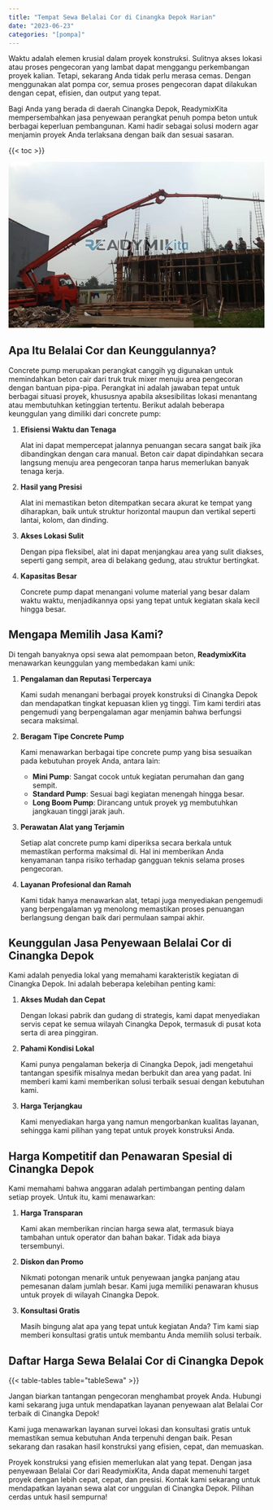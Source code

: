 ```yaml
---
title: "Tempat Sewa Belalai Cor di Cinangka Depok Harian"
date: "2023-06-23"
categories: "[pompa]"
---
```


Waktu adalah elemen krusial dalam proyek konstruksi. Sulitnya akses lokasi atau proses pengecoran yang lambat dapat menggangu perkembangan proyek kalian. Tetapi, sekarang Anda tidak perlu merasa cemas. Dengan menggunakan alat pompa cor, semua proses pengecoran dapat dilakukan dengan cepat, efisien, dan output yang tepat.

Bagi Anda yang berada di daerah Cinangka Depok, ReadymixKita mempersembahkan jasa penyewaan perangkat penuh pompa beton untuk berbagai keperluan pembangunan. Kami hadir sebagai solusi modern agar menjamin proyek Anda terlaksana dengan baik dan sesuai sasaran.

{{< toc >}}

![Tempat Sewa Belalai Cor di Cinangka Depok Harian](/images/pompa/sewa-pompa-19.jpg)

## Apa Itu Belalai Cor dan Keunggulannya?

Concrete pump merupakan perangkat canggih yg digunakan untuk memindahkan beton cair dari truk truk mixer menuju area pengecoran dengan bantuan pipa-pipa. Perangkat ini adalah jawaban tepat untuk berbagai situasi proyek, khususnya apabila aksesibilitas lokasi menantang atau membutuhkan ketinggian tertentu. Berikut adalah beberapa keunggulan yang dimiliki dari concrete pump:

1. **Efisiensi Waktu dan Tenaga**

   Alat ini dapat mempercepat jalannya penuangan secara sangat baik jika dibandingkan dengan cara manual. Beton cair dapat dipindahkan secara langsung menuju area pengecoran tanpa harus memerlukan banyak tenaga kerja.

2. **Hasil yang Presisi**

   Alat ini memastikan beton ditempatkan secara akurat ke tempat yang diharapkan, baik untuk struktur horizontal maupun dan vertikal seperti lantai, kolom, dan dinding.

3. **Akses Lokasi Sulit**

   Dengan pipa fleksibel, alat ini dapat menjangkau area yang sulit diakses, seperti gang sempit, area di belakang gedung, atau struktur bertingkat.

4. **Kapasitas Besar**

   Concrete pump dapat menangani volume material yang besar dalam waktu waktu, menjadikannya opsi yang tepat untuk kegiatan skala kecil hingga besar.

## Mengapa Memilih Jasa Kami?

Di tengah banyaknya opsi sewa alat pemompaan beton, **ReadymixKita** menawarkan keunggulan yang membedakan kami unik:

1. **Pengalaman dan Reputasi Terpercaya**

   Kami sudah menangani berbagai proyek konstruksi di Cinangka Depok dan mendapatkan tingkat kepuasan klien yg tinggi. Tim kami terdiri atas pengemudi yang berpengalaman agar menjamin bahwa berfungsi secara maksimal.

2. **Beragam Tipe Concrete Pump**

   Kami menawarkan berbagai tipe concrete pump yang bisa sesuaikan pada kebutuhan proyek Anda, antara lain:
   - **Mini Pump**: Sangat cocok untuk kegiatan perumahan dan gang sempit.
   - **Standard Pump**: Sesuai bagi kegiatan menengah hingga besar.
   - **Long Boom Pump**: Dirancang untuk proyek yg membutuhkan jangkauan tinggi jarak jauh.

3. **Perawatan Alat yang Terjamin**

   Setiap alat concrete pump kami diperiksa secara berkala untuk memastikan performa maksimal di. Hal ini memberikan Anda kenyamanan tanpa risiko terhadap gangguan teknis selama proses pengecoran.

4. **Layanan Profesional dan Ramah**

   Kami tidak hanya menawarkan alat, tetapi juga menyediakan pengemudi yang berpengalaman yg menolong memastikan proses penuangan berlangsung dengan baik dari permulaan sampai akhir.

## Keunggulan Jasa Penyewaan Belalai Cor di Cinangka Depok

Kami adalah penyedia lokal yang memahami karakteristik kegiatan di Cinangka Depok. Ini adalah beberapa kelebihan penting kami:

1. **Akses Mudah dan Cepat**

   Dengan lokasi pabrik dan gudang di strategis, kami dapat menyediakan servis cepat ke semua wilayah Cinangka Depok, termasuk di pusat kota serta di area pinggiran.

2. **Pahami Kondisi Lokal**

   Kami punya pengalaman bekerja di Cinangka Depok, jadi mengetahui tantangan spesifik misalnya medan berbukit dan area yang padat. Ini memberi kami kami memberikan solusi terbaik sesuai dengan kebutuhan kami.

3. **Harga Terjangkau**

   Kami menyediakan harga yang namun mengorbankan kualitas layanan, sehingga kami pilihan yang tepat untuk proyek konstruksi Anda.

## Harga Kompetitif dan Penawaran Spesial di Cinangka Depok

Kami memahami bahwa anggaran adalah pertimbangan penting dalam setiap proyek. Untuk itu, kami menawarkan:

1. **Harga Transparan**

   Kami akan memberikan rincian harga sewa alat, termasuk biaya tambahan untuk operator dan bahan bakar. Tidak ada biaya tersembunyi.

2. **Diskon dan Promo**

   Nikmati potongan menarik untuk penyewaan jangka panjang atau pemesanan dalam jumlah besar. Kami juga memiliki penawaran khusus untuk proyek di wilayah Cinangka Depok.

3. **Konsultasi Gratis**

   Masih bingung alat apa yang tepat untuk kegiatan Anda? Tim kami siap memberi konsultasi gratis untuk membantu Anda memilih solusi terbaik.

## Daftar Harga Sewa Belalai Cor di Cinangka Depok

{{< table-tables table="tableSewa" >}}

Jangan biarkan tantangan pengecoran menghambat proyek Anda. Hubungi kami sekarang juga untuk mendapatkan layanan penyewaan alat Belalai Cor terbaik di Cinangka Depok!

Kami juga menawarkan layanan survei lokasi dan konsultasi gratis untuk memastikan semua kebutuhan Anda terpenuhi dengan baik. Pesan sekarang dan rasakan hasil konstruksi yang efisien, cepat, dan memuaskan.

Proyek konstruksi yang efisien memerlukan alat yang tepat. Dengan jasa penyewaan Belalai Cor dari ReadymixKita, Anda dapat memenuhi target proyek dengan lebih cepat, cepat, dan presisi. Kontak kami sekarang untuk mendapatkan layanan sewa alat cor unggulan di Cinangka Depok. Pilihan cerdas untuk hasil sempurna!